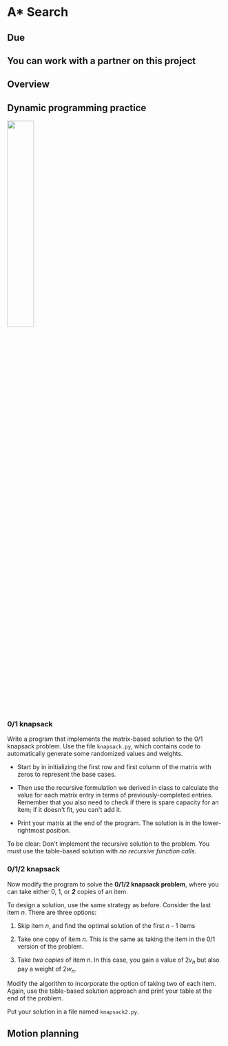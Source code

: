 # A* Search

## Due

## You can work with a partner on this project

## Overview



## Dynamic programming practice

<img src="https://i.pinimg.com/originals/5c/2e/7b/5c2e7b63caf86c3a9a77abd4da2ead0d.jpg" width="35%" />

### 0/1 knapsack

Write a program that implements the matrix-based solution to the 0/1 knapsack problem. Use the file `knapsack.py`, which contains code to automatically generate some randomized values and weights.

- Start by in initializing the first row and first column of the matrix with zeros to represent the base cases.

- Then use the recursive formulation we derived in class to calculate the value for each matrix entry in terms of previously-completed entries. Remember that you also need to check if there is spare capacity for an item; if it doesn't fit, you can't add it.

- Print your matrix at the end of the program. The solution is in the lower-rightmost position.

To be clear: Don't implement the recursive solution to the problem. You must use the table-based solution with *no recursive function calls*.

### 0/1/2 knapsack

Now modify the program to solve the **0/1/2 knapsack problem**, where you can take either 0, 1, or ***2*** copies of an item.

To design a solution, use the same strategy as before. Consider the last item *n*. There are three options:

1. Skip item *n*, and find the optimal solution of the first *n* - 1 items

2. Take one copy of item *n*. This is the same as taking the item in the 0/1 version of the problem.

3. Take *two copies* of item *n*. In this case, you gain a value of 2*v*<sub>*n*</sub> but also pay a weight of 2*w*<sub>*n*</sub>.

Modify the algorithm to incorporate the option of taking two of each item. Again, use the table-based solution approach and print your table at the end of the problem.

Put your solution in a file named `knapsack2.py`.


## Motion planning

